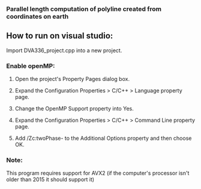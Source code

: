 
### Parallel length computation of polyline created from coordinates on earth

## How to run on visual studio:
Import DVA336_project.cpp into a new project.

### Enable openMP:
1. Open the project's Property Pages dialog box.

2. Expand the Configuration Properties > C/C++ > Language property page.

3. Change the OpenMP Support property into Yes.

4. Expand the Configuration Properties > C/C++ > Command Line property page.
5. Add /Zc:twoPhase- to the Additional Options property and then choose OK.

### Note:
This program requires support for AVX2 (if the computer's processor isn't older than 2015 it should support it)
